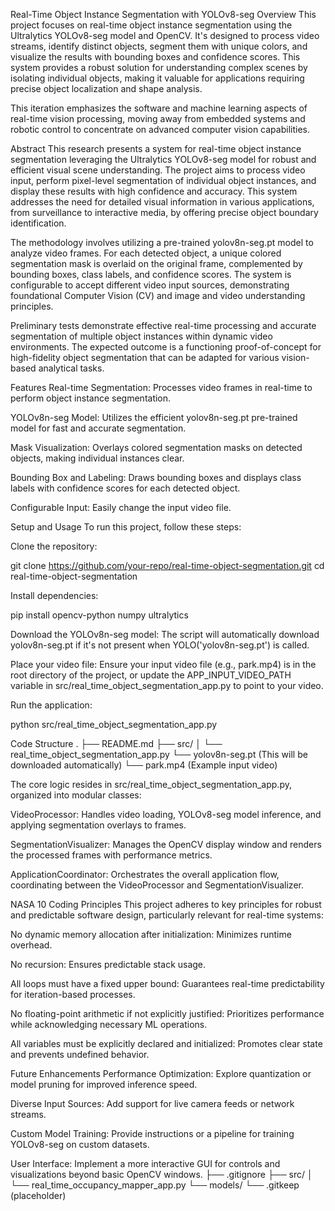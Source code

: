 Real-Time Object Instance Segmentation with YOLOv8-seg
Overview
This project focuses on real-time object instance segmentation using the Ultralytics YOLOv8-seg model and OpenCV. It's designed to process video streams, identify distinct objects, segment them with unique colors, and visualize the results with bounding boxes and confidence scores. This system provides a robust solution for understanding complex scenes by isolating individual objects, making it valuable for applications requiring precise object localization and shape analysis.

This iteration emphasizes the software and machine learning aspects of real-time vision processing, moving away from embedded systems and robotic control to concentrate on advanced computer vision capabilities.

Abstract
This research presents a system for real-time object instance segmentation leveraging the Ultralytics YOLOv8-seg model for robust and efficient visual scene understanding. The project aims to process video input, perform pixel-level segmentation of individual object instances, and display these results with high confidence and accuracy. This system addresses the need for detailed visual information in various applications, from surveillance to interactive media, by offering precise object boundary identification.

The methodology involves utilizing a pre-trained yolov8n-seg.pt model to analyze video frames. For each detected object, a unique colored segmentation mask is overlaid on the original frame, complemented by bounding boxes, class labels, and confidence scores. The system is configurable to accept different video input sources, demonstrating foundational Computer Vision (CV) and image and video understanding principles.

Preliminary tests demonstrate effective real-time processing and accurate segmentation of multiple object instances within dynamic video environments. The expected outcome is a functioning proof-of-concept for high-fidelity object segmentation that can be adapted for various vision-based analytical tasks.

Features
Real-time Segmentation: Processes video frames in real-time to perform object instance segmentation.

YOLOv8n-seg Model: Utilizes the efficient yolov8n-seg.pt pre-trained model for fast and accurate segmentation.

Mask Visualization: Overlays colored segmentation masks on detected objects, making individual instances clear.

Bounding Box and Labeling: Draws bounding boxes and displays class labels with confidence scores for each detected object.

Configurable Input: Easily change the input video file.

Setup and Usage
To run this project, follow these steps:

Clone the repository:

git clone https://github.com/your-repo/real-time-object-segmentation.git
cd real-time-object-segmentation

Install dependencies:

pip install opencv-python numpy ultralytics

Download the YOLOv8n-seg model:
The script will automatically download yolov8n-seg.pt if it's not present when YOLO('yolov8n-seg.pt') is called.

Place your video file:
Ensure your input video file (e.g., park.mp4) is in the root directory of the project, or update the APP_INPUT_VIDEO_PATH variable in src/real_time_object_segmentation_app.py to point to your video.

Run the application:

python src/real_time_object_segmentation_app.py

Code Structure
.
├── README.md
├── src/
│   └── real_time_object_segmentation_app.py
└── yolov8n-seg.pt (This will be downloaded automatically)
└── park.mp4 (Example input video)

The core logic resides in src/real_time_object_segmentation_app.py, organized into modular classes:

VideoProcessor: Handles video loading, YOLOv8-seg model inference, and applying segmentation overlays to frames.

SegmentationVisualizer: Manages the OpenCV display window and renders the processed frames with performance metrics.

ApplicationCoordinator: Orchestrates the overall application flow, coordinating between the VideoProcessor and SegmentationVisualizer.

NASA 10 Coding Principles
This project adheres to key principles for robust and predictable software design, particularly relevant for real-time systems:

No dynamic memory allocation after initialization: Minimizes runtime overhead.

No recursion: Ensures predictable stack usage.

All loops must have a fixed upper bound: Guarantees real-time predictability for iteration-based processes.

No floating-point arithmetic if not explicitly justified: Prioritizes performance while acknowledging necessary ML operations.

All variables must be explicitly declared and initialized: Promotes clear state and prevents undefined behavior.

Future Enhancements
Performance Optimization: Explore quantization or model pruning for improved inference speed.

Diverse Input Sources: Add support for live camera feeds or network streams.

Custom Model Training: Provide instructions or a pipeline for training YOLOv8-seg on custom datasets.

User Interface: Implement a more interactive GUI for controls and visualizations beyond basic OpenCV windows.
├── .gitignore
├── src/
│   └── real_time_occupancy_mapper_app.py
└── models/
    └── .gitkeep (placeholder)

